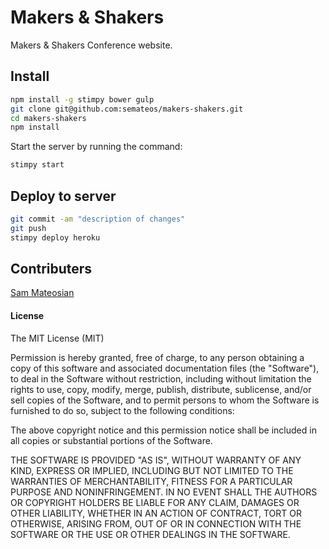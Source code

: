 Makers & Shakers
=============

Makers & Shakers Conference website.

## Install
```bash
npm install -g stimpy bower gulp
git clone git@github.com:semateos/makers-shakers.git
cd makers-shakers
npm install
```
Start the server by running the command:
```bash
stimpy start
```

## Deploy to server
```bash
git commit -am "description of changes"
git push
stimpy deploy heroku
```
## Contributers

[Sam Mateosian](https://github.com/semateos)

#### License

The MIT License (MIT)

Permission is hereby granted, free of charge, to any person obtaining a copy of
this software and associated documentation files (the "Software"), to deal in
the Software without restriction, including without limitation the rights to
use, copy, modify, merge, publish, distribute, sublicense, and/or sell copies of
the Software, and to permit persons to whom the Software is furnished to do so,
subject to the following conditions:

The above copyright notice and this permission notice shall be included in all
copies or substantial portions of the Software.

THE SOFTWARE IS PROVIDED "AS IS", WITHOUT WARRANTY OF ANY KIND, EXPRESS OR
IMPLIED, INCLUDING BUT NOT LIMITED TO THE WARRANTIES OF MERCHANTABILITY, FITNESS
FOR A PARTICULAR PURPOSE AND NONINFRINGEMENT. IN NO EVENT SHALL THE AUTHORS OR
COPYRIGHT HOLDERS BE LIABLE FOR ANY CLAIM, DAMAGES OR OTHER LIABILITY, WHETHER
IN AN ACTION OF CONTRACT, TORT OR OTHERWISE, ARISING FROM, OUT OF OR IN
CONNECTION WITH THE SOFTWARE OR THE USE OR OTHER DEALINGS IN THE SOFTWARE.
